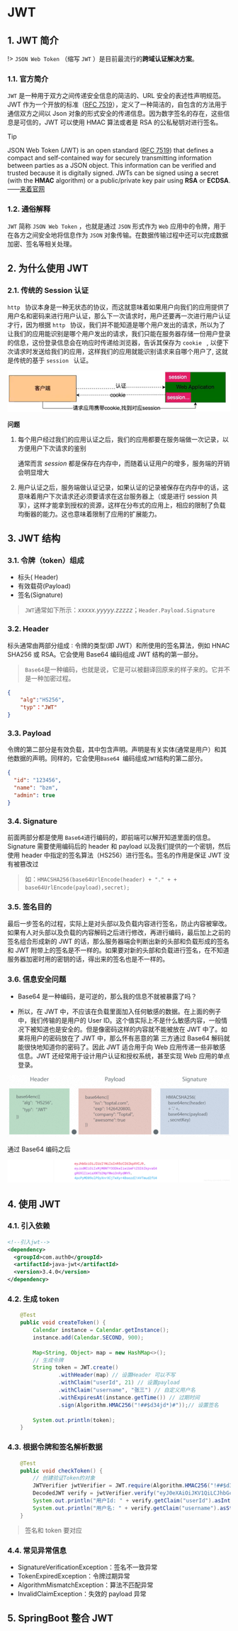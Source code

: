 # JWT

## 1. JWT 简介

!> `JSON Web Token` （缩写 `JWT` ）是目前最流行的**跨域认证解决方案**。

### 1.1. 官方简介

`JWT` 是一种用于双方之间传递安全信息的简洁的、URL 安全的表述性声明规范。JWT 作为一个开放的标准（[RFC 7519](https://tools.ietf.org/html/rfc7519)），定义了一种简洁的，自包含的方法用于通信双方之间以 Json 对象的形式安全的传递信息。因为数字签名的存在，这些信息是可信的，JWT 可以使用 HMAC 算法或者是 RSA 的公私秘钥对进行签名。

> [!tip]
>
> JSON Web Token (JWT) is an open standard ([RFC 7519](https://tools.ietf.org/html/rfc7519)) that defines a compact and self-contained way for securely transmitting information between parties as a JSON object. This information can be verified and trusted because it is digitally signed. JWTs can be signed using a secret (with the **HMAC** algorithm) or a public/private key pair using **RSA** or **ECDSA**. ——[来着官网](https://jwt.io/introduction)

### 1.2. 通俗解释

`JWT` 简称 `JSON Web Token` ，也就是通过 `JSON` 形式作为 `Web` 应用中的令牌，用于在各方之间安全地将信息作为 `JSON` 对象传输。在数据传输过程中还可以完成数据加密、签名等相关处理。

## 2. 为什么使用 JWT

### 2.1. 传统的 Session 认证

`http ` 协议本身是一种无状态的协议，而这就意味着如果用户向我们的应用提供了用户名和密码来进行用户认证，那么下一次请求时，用户还要再一次进行用户认证才行，因为根据 `http ` 协议，我们并不能知道是哪个用户发出的请求，所以为了让我们的应用能识别是哪个用户发出的请求，我们只能在服务器存储一份用户登录的信息，这份登录信息会在响应时传递给浏览器，告诉其保存为 `cookie ` , 以便下次请求时发送给我们的应用，这样我们的应用就能识别请求来自哪个用户了, 这就是传统的基于 `session ` 认证。

![image-20210318093926255](media/JWT.assets/image-20210318093926255.png)

**问题**

1. 每个用户经过我们的应用认证之后，我们的应用都要在服务端做一次记录，以方便用户下次请求的鉴别

   通常而言 _session_ 都是保存在内存中，而随着认证用户的增多，服务端的开销会明显增大

2. 用户认证之后，服务端做认证记录，如果认证的记录被保存在内存中的话，这意味着用户下次请求还必须要请求在这台服务器上（或是进行 session 共享），这样才能拿到授权的资源，这样在分布式的应用上，相应的限制了负载均衡器的能力。这也意味着限制了应用的扩展能力。

## 3. JWT 结构

### 3.1. 令牌（token）组成

- 标头( Header)
- 有效载荷(Payload)
- 签名(Signature)

> `JWT`通常如下所示：_xxxxx.yyyyy.zzzzz_；`Header.Payload.Signature`

### 3.2. Header

标头通常由两部分组成 ∶ 令牌的类型(即 JWT）和所使用的签名算法，例如 HNAC SHA256 或 RSA。它会使用 Base64 编码组成 JWT 结构的第一部分。

> `Base64`是一种编码，也就是说，它是可以被翻译回原来的样子来的。它并不是一种加密过程。

```json
{
    "alg":"HS256",
    "typ"："JWT"
}
```

### 3.3. Payload

令牌的第二部分是有效负载，其中包含声明。声明是有关实体(通常是用户）和其他数据的声明。同样的，它会使用`Base64 `编码组成`JWT`结构的第二部分。

```json
{
  "id": "123456",
  "name": "bzm",
  "admin": true
}
```

### 3.4. Signature

前面两部分都是使用 `Base64`进行编码的，即前端可以解开知道里面的信息。Signature 需要使用编码后的 header 和 payload 以及我们提供的一个密钥，然后使用 header 中指定的签名算法（HS256）进行签名。签名的作用是保证 JWT 没有被篡改过

> 如：`HMACSHA256(base64UrlEncode(header) + "." + + base64UrlEncode(payload),secret);`

### 3.5. 签名目的

最后一步签名的过程，实际上是对头部以及负载内容进行签名，防止内容被窜改。如果有人对头部以及负载的内容解码之后进行修改，再进行编码，最后加上之前的签名组合形成新的 JWT 的话，那么服务器端会判断出新的头部和负载形成的签名和 JWT 附带上的签名是不一样的。如果要对新的头部和负载进行签名，在不知道服务器加密时用的密钥的话，得出来的签名也是不一样的。

### 3.6. 信息安全问题

- Base64 是一种编码，是可逆的，那么我的信息不就被暴露了吗？

- 所以，在 JWT 中，不应该在负载里面加入任何敏感的数据。在上面的例子中，我们传输的是用户的 User ID。这个值实际上不是什么敏感内容，一般情况下被知道也是安全的。但是像密码这样的内容就不能被放在 JWT 中了。如果将用户的密码放在了 JWT 中，那么怀有恶意的第 三方通过 Base64 解码就能很快地知道你的密码了。因此 JWT 适合用于向 Web 应用传递一些非敏感信息。JWT 还经常用于设计用户认证和授权系统，甚至实现 Web 应用的单点登录。

![20200812134003526](media/JWT.assets/20200812134003526.png)

通过 Base64 编码之后

![20200812134056514](media/JWT.assets/20200812134056514.png)

## 4. 使用 JWT

### 4.1. 引入依赖

```xml
<!--引入jwt-->
<dependency>
  <groupId>com.auth0</groupId>
  <artifactId>java-jwt</artifactId>
  <version>3.4.0</version>
</dependency>
```

### 4.2. 生成 token

```java
	@Test
	public void createToken() {
		Calendar instance = Calendar.getInstance();
		instance.add(Calendar.SECOND, 900);

		Map<String, Object> map = new HashMap<>();
		// 生成令牌
		String token = JWT.create()
				.withHeader(map) // 设置Header 可以不写
				.withClaim("userId", 21) // 设置payload
				.withClaim("username", "张三") // 自定义用户名
				.withExpiresAt(instance.getTime()) // 过期时间
				.sign(Algorithm.HMAC256("!##$d34jd*)#"));// 设置签名

		System.out.println(token);
	}
```

### 4.3. 根据令牌和签名解析数据

```java
	@Test
	public void checkToken() {
		// 创建验证Token的对象
		JWTVerifier jwtVerifier = JWT.require(Algorithm.HMAC256("!##$d34jd*)#")).build();
		DecodedJWT verify = jwtVerifier.verify("eyJ0eXAiOiJKV1QiLCJhbGciOiJIUzI1NiJ9.eyJleHAiOjE2MTYxMjgwNjksInVzZXJJZCI6MjEsInVzZXJuYW1lIjoi5byg5LiJIn0.Bj6E6yeFND_PlYsySKyA-uEkHng4hMlJ01wTGN4zpsU");
		System.out.println("用户Id: " + verify.getClaim("userId").asInt());
		System.out.println("用户名: " + verify.getClaim("username").asString());
	}
```

> 签名和 token 要对应

### 4.4. 常见异常信息

- SignatureVerificationException：签名不一致异常
- TokenExpiredException：令牌过期异常
- AlgorithmMismatchException：算法不匹配异常
- InvalidClaimException：失效的 payload 异常

## 5. SpringBoot 整合 JWT

